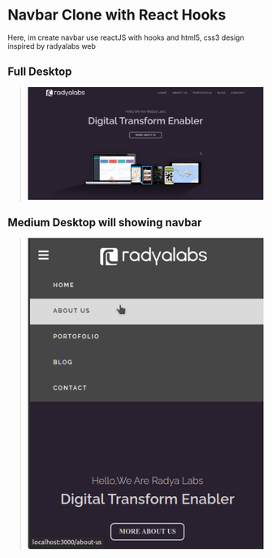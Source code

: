# Navbar Clone with React Hooks

Here, im create navbar use reactJS with hooks and html5, css3 design inspired by radyalabs web

## Full Desktop 
> ![This is a alt text.](/Images/ss_nav.png "This is a sample image.")

## Medium Desktop will showing navbar
> ![This is a alt text.](/Images/ss_nav2.png "This is a sample image.")
